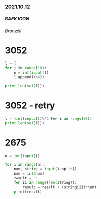 ### **2021.10.12**

##### BAEKJOON 

###### BronzeⅡ

# 3052

```python
l = []
for i in range(10):
    n = int(input())
    l.append(n%42)
    
print(len(set(l)))
```

# 3052 - retry

```python
l = [int(input())%42 for i in range(10)]
print(len(set(l)))
```



# 2675

```python
n = int(input())

for i in range(n):
    num, string = input().split()
    num = int(num)
    result = ''
    for ii in range(len(string)):
        result = result + (string[ii]*num)
    print(result)
```

